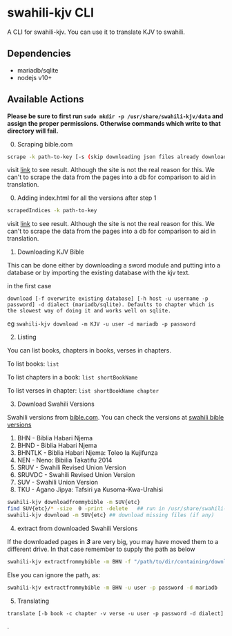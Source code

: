 # swahili-kjv CLI

A CLI for swahili-kjv. You can use it to translate KJV to swahili.

## Dependencies
 - mariadb/sqlite
 - nodejs v10+

## Available Actions

**Please be sure to first run `sudo mkdir -p /usr/share/swahili-kjv/data` and assign the proper permissions. Otherwise commands which write to that directory will fail.**

0. Scraping bible.com

```bash
scrape -k path-to-key [-s (skip downloading json files already downloaded) -f (force to download html files which have already been downloaded)]
```

visit [link](https://bible.com.gospelsounders.org/) to see result. Although the site is not the real reason for this. We can't to scrape the data from the pages into a db for comparison to aid in translation.

0. Adding index.html for all the versions after step 1

```bash
scrapedIndices -k path-to-key
```

visit [link](https://bible.com.gospelsounders.org/) to see result. Although the site is not the real reason for this. We can't to scrape the data from the pages into a db for comparison to aid in translation.

1. Downloading KJV Bible

This can be done either by downloading a sword module and putting into a database or by importing the existing database with the kjv text.

in the first case

```
download [-f overwrite existing database] [-h host -u username -p password] -d dialect (mariadb/sqlite). Defaults to chapter which is the slowest way of doing it and works well on sqlite.
```

eg `swahili-kjv download -m KJV -u user -d mariadb -p password`

2. Listing

You can list books, chapters in books, verses in chapters.

To list books: `list`

To list chapters in a book: `list shortBookName`

To list verses in chapter: `list shortBookName chapter`

3. Download Swahili Versions

Swahili versions from [bible.com](https://www.bible.com/). You can check the versions at [swahili bible versions](https://www.bible.com/json/bible/versions/swh?filter=)

1. BHN  - Biblia Habari Njema
2. BHND - Biblia Habari Njema
3. BHNTLK - Biblia Habari Njema: Toleo la Kujifunza
4. NEN - Neno: Bibilia Takatifu 2014
5. SRUV - Swahili Revised Union Version
6. SRUVDC - Swahili Revised Union Version
7. SUV - Swahili Union Version
8. TKU - Agano Jipya: Tafsiri ya Kusoma-Kwa-Urahisi

```bash
swahili-kjv downloadfrommybible -m SUV{etc}
find SUV{etc}/* -size  0 -print -delete   ## run in /usr/share/swahili-kjv/data to delete zero size files in downloaded folder
swahili-kjv download -m SUV{etc} ## download missing files (if any)
```

4. extract from downloaded Swahili Versions

If the downloaded pages in ***3*** are very big, you may have moved them to a different drive. In that case remember to supply the path as below

```bash
swahili-kjv extractfrommybible -m BHN -f "/path/to/dir/containing/downloaded/bibles" -u user -p password -d mariadb
```

Else you can ignore the path, as:

```bash
swahili-kjv extractfrommybible -m BHN -u user -p password -d mariadb
```


5. Translating

```
translate [-b book -c chapter -v verse -u user -p password -d dialect]
```

.